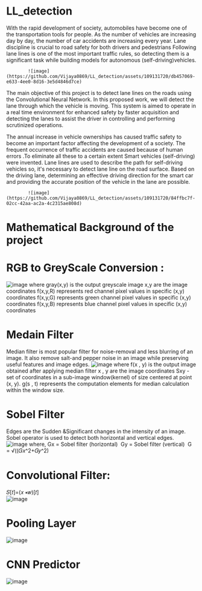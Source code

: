 # LL_detection

With the rapid development of society, automobiles have become one of the transportation tools for people. As the number of vehicles are increasing day by day, the number of car accidents are increasing every year. Lane discipline is crucial to road safety for both drivers and pedestrians Following lane lines is one of the most important traffic rules, so detecting them is a significant task while building models for autonomous (self-driving)vehicles.

			![image](https://github.com/Vijaya0869/LL_detection/assets/109131720/db457069-e633-4ee0-8d16-3e5d4846d7ce)

The main objective of this project is to detect lane lines on the roads using the Convolutional Neural Network. In this proposed work, we will detect the lane through which the vehicle is moving. This system is aimed to operate in a real time environment for enhanced safety by faster acquisition and detecting the lanes to assist the driver in controlling and performing scrutinized operations.

The annual increase in vehicle ownerships has caused traffic safety to become an important factor affecting the development of a society. The frequent occurrence of traffic accidents are caused because of human errors .To eliminate all these to a certain extent Smart vehicles (self-driving) were invented.
Lane lines are used to describe the path for self-driving vehicles so, it's necessary to detect lane line on the road surface. Based on the driving lane, determining an effective driving direction for the smart car and providing the accurate position of the vehicle in the lane are possible.

			![image](https://github.com/Vijaya0869/LL_detection/assets/109131720/84ffbc7f-02cc-42aa-ac2a-4c2315ae808d)


# Mathematical Background of the project

# RGB to GreyScale Conversion :

![image](https://github.com/Vijaya0869/LL_detection/assets/109131720/05241413-2688-473b-80bf-1794afef97ae)
where  gray(x,y) is the output greyscale image
              x,y are the image coordinates
              f(x,y,R) represents red channel pixel values in specific (x,y) coordinates
              f(x,y,G) represents green channel pixel values in specific (x,y) coordinates
              f(x,y,B) represents blue channel pixel values in specific (x,y) coordinates

# Medain Filter

Median filter is most popular filter for noise-removal and less blurring of an image.
It also remove salt-and pepper noise in an image while preserving useful features and image edges.
![image](https://github.com/Vijaya0869/LL_detection/assets/109131720/cf63f93a-f50f-43a9-91ca-109f7c910d59)
where f(x , y) is the output image obtained after applying median filter 
      x , y are the image coordinates 
      Sxy - set of coordinates in a sub-image window(kernel) of size centered at point (x, y).
	    g(s , t)  represents the computation elements for median calculation within the window size.

# Sobel Filter

Edges are the Sudden &Significant changes in the intensity of an image. Sobel operator  is used to detect both horizontal and vertical edges.
![image](https://github.com/Vijaya0869/LL_detection/assets/109131720/d1ed14b7-346f-4ba1-966e-9a9659c90c0d)
where, Gx = Sobel filter (horizontal)  
       Gy = Sobel filter (vertical) 
       G = √((𝐺𝑥^2+𝐺𝑦^2)
       

# Convolutional Filter:

𝑆[𝑡]=(𝑥 ∗𝑤)[𝑡]  
![image](https://github.com/Vijaya0869/LL_detection/assets/109131720/39345527-04a2-42fd-98df-b5931e074c00)

# Pooling Layer

![image](https://github.com/Vijaya0869/LL_detection/assets/109131720/c4d4d053-3705-4836-b55a-463529991c1e)

# CNN Predictor

![image](https://github.com/Vijaya0869/LL_detection/assets/109131720/d4f624db-559e-40ce-a5c9-dc0c7a5983a0)











